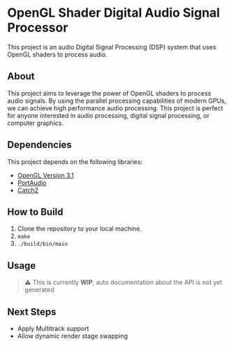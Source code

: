 # OpenGL Shader Digital Audio Signal Processor

This project is an audio Digital Signal Processing (DSP) system that uses OpenGL shaders to process audio. 

## About

This project aims to leverage the power of OpenGL shaders to process audio signals. By using the parallel processing capabilities of modern GPUs, we can achieve high performance audio processing. This project is perfect for anyone interested in audio processing, digital signal processing, or computer graphics.

## Dependencies

This project depends on the following libraries:

- [OpenGL Version 3.1](https://www.opengl.org/)
- [PortAudio](http://www.portaudio.com/)
- [Catch2](https://github.com/catchorg/Catch2)

## How to Build

1. Clone the repository to your local machine.
2. `make`
3. `./build/bin/main`

## Usage

> :warning: This is currently **WIP**, auto documentation about the API is not yet generated

## Next Steps
- Apply Multitrack support
- Allow dynamic render stage swapping